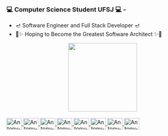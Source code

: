 ### 💻 Computer Science Student UFSJ 💻 -

- 🪔 Software Engineer and Full Stack Developer 🪔
- 🔮​✨ Hoping to Become the Greatest Software Architect ✨🔮​

<div align="center">
  <a href="https://github.com/antonyforte">
  <img height="180em" src="https://github-readme-stats.vercel.app/api/top-langs/?username=antonyforte&layout=compact&theme=gruvbox"/>
</div>
  
  <div style="display: inline_block"><br>
  <img align="center" alt="Antony-JavaScript" height="30" width="40" src="https://cdn.jsdelivr.net/gh/devicons/devicon@latest/icons/typescript/typescript-original.svg"/>
  <img align="center" alt="Antony-TypeScript" height="30" width="40" src="https://cdn.jsdelivr.net/gh/devicons/devicon/icons/javascript/javascript-original.svg"/>
  <img align="center" alt="Antony-Ruby" height="30" width="40" src="https://cdn.jsdelivr.net/gh/devicons/devicon/icons/ruby/ruby-original.svg"/> 
  <img align="center" alt="Antony-Rust" height="30" width="40" src="https://cdn.jsdelivr.net/gh/devicons/devicon/icons/rust/rust-plain.svg"/>
  <img align="center" alt="Antony-Java" height="30" width="40" src="https://cdn.jsdelivr.net/gh/devicons/devicon@latest/icons/python/python-original.svg"/>
  <img align="center" alt="Antony-C" height="30" width="40" src="https://cdn.jsdelivr.net/gh/devicons/devicon/icons/c/c-original.svg"/>
  <img align="center" alt="Antony-Java" height="30" width="40" src="https://cdn.jsdelivr.net/gh/devicons/devicon/icons/java/java-original-wordmark.svg"/>
  <img align="center" alt="Antony-Elixir" height="30" width="40" src="https://cdn.jsdelivr.net/gh/devicons/devicon@latest/icons/elixir/elixir-original.svg"/>
  
  
</div>
